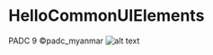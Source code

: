 # HelloCommonUIElements

PADC 9 
©padc_myanmar
![alt text](https://user-images.githubusercontent.com/22901781/61171674-e5302980-a5a0-11e9-9665-a5eccc24a58c.png)
